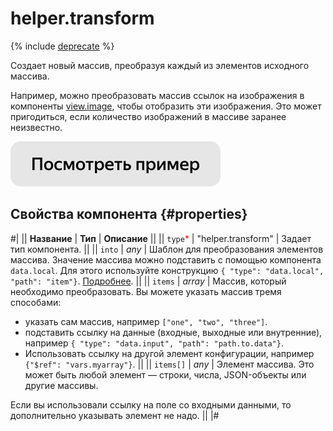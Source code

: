# helper.transform

{% include [deprecate](../../_includes/deprecate.md) %}

Создает новый массив, преобразуя каждый из элементов исходного массива.

Например, можно преобразовать массив ссылок на изображения в компоненты [view.image](view.image.md), чтобы отобразить эти изображения. Это может пригодиться, если количество изображений в массиве заранее неизвестно.

[![Посмотреть пример в песочнице](../_images/buttons/view-example.svg)](https://ya.cc/t/057fp4k-3tvHvc)

## Свойства компонента {#properties}

#|
|| **Название** | **Тип** | **Описание** ||
|| `type`<span style="color: red">\*</span> | "helper.transform" | Задает тип компонента. ||
|| `into` | _any_ | Шаблон для преобразования элементов массива. Значение массива можно подставить с помощью компонента `data.local`. Для этого используйте конструкцию `{ "type": "data.local", "path": "item"}`. [Подробнее](../operations/work-with-data.md). ||
|| `items` | _array_ | Массив, который необходимо преобразовать. Вы можете указать массив тремя способами:

- указать сам массив, например `["one", "two", "three"]`.
- подставить ссылку на данные (входные, выходные или внутренние), например `{ "type": "data.input", "path": "path.to.data"}`.
- Использовать ссылку на другой элемент конфигурации, например `{"$ref": "vars.myarray"}`.
  ||
  || `items[]` | _any_ | Элемент массива. Это может быть любой элемент — строки, числа, JSON-объекты или другие массивы.

Если вы использовали ссылку на поле со входными данными, то дополнительно указывать элемент не надо. ||
|#
